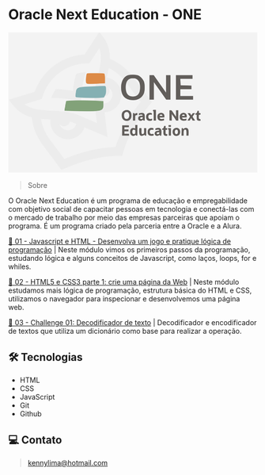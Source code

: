 # Oracle Next Education - ONE

![preview](./.github/preview.png)

> Sobre

O Oracle Next Education é um programa de educação e empregabilidade com objetivo social de capacitar pessoas em tecnologia e conectá-las com o mercado de trabalho por meio das empresas parceiras que apoiam o programa. É um programa criado pela parceria entre a Oracle e a Alura.

[🔗 01 - Javascript e HTML - Desenvolva um jogo e pratique lógica de programação](https://github.com/kennylima/Oracle_next_education_-ONE-/tree/main/01%20-%20Javascript%20e%20HTML%20-%20Desenvolva%20um%20jogo%20e%20pratique%20l%C3%B3gica%20de%20programa%C3%A7%C3%A3o) | Neste módulo vimos os primeiros passos da programação, estudando lógica e alguns conceitos de Javascript, como laços, loops, for e whiles.

[🔗 02 - HTML5 e CSS3 parte 1: crie uma página da Web](https://github.com/kennylima/Oracle_next_education_ONE/tree/main/02%20-%20HTML5%20e%20CSS3%20parte%201%20-%20crie%20uma%20p%C3%A1gina%20da%20Web) | Neste módulo estudamos mais lógica de programação, estrutura básica do HTML e CSS, utilizamos o navegador para inspecionar e desenvolvemos uma página web.

[🔗 03 - Challenge 01: Decodificador de texto](https://github.com/kennylima/Oracle_next_education_ONE/tree/main/03%20-%20Challenge%2001) | Decodificador e encodificador de textos que utiliza um dicionário como base para realizar a operação.

## 🛠 Tecnologias 
- HTML
- CSS
- JavaScript
- Git
- Github

## 💻 Contato 

 > kennylima@hotmail.com